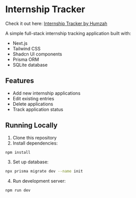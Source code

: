 # Internship Tracker

Check it out here: [Internship Tracker by Humzah](https://internship-tracker-1idky133b-humzahs-projects.vercel.app/)

A simple full-stack internship tracking application built with:

- Next.js
- Tailwind CSS
- Shadcn UI components
- Prisma ORM
- SQLite database

## Features
- Add new internship applications
- Edit existing entries
- Delete applications
- Track application status

## Running Locally
1. Clone this repository
2. Install dependencies:
```bash
npm install
```
3. Set up database:
```bash
npx prisma migrate dev --name init
```
4. Run development server:
```bash
npm run dev
```
